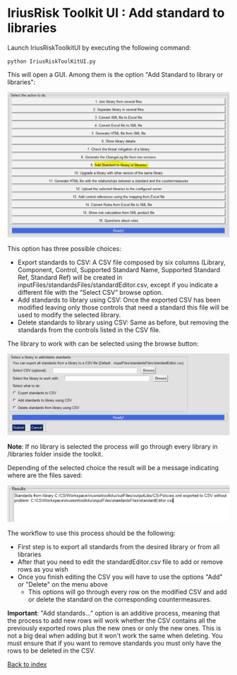 IriusRisk Toolkit UI : Add standard to libraries
=======================================================================    
 
Launch IriusRiskToolkitUI by executing the following command:  
  
``` 
python IriusRiskToolKitUI.py
```

This will open a GUI. Among them is the option "Add Standard to library or libraries":

![](attachments/1053098013/1053130788.png)

This option has three possible choices:

* Export standards to CSV: A CSV file composed by six columns (Library, Component, Control, Supported Standard Name, Supported Standard Ref, Standard Ref) will be created in inputFiles/standardsFiles/standardEditor.csv, except if you indicate a different file with the “Select CSV” browse option.
* Add standards to library using CSV: Once the exported CSV has been modified leaving only those controls that need a standard this file will be used to modify the selected library.
* Delete standards to library using CSV: Same as before, but removing the standards from the controls listed in the CSV file.

The library to work with can be selected using the browse button:

![](attachments/1053098013/2d1bc4dd-600c-4ab0-b420-89549737d00b.png)

**Note**: If no library is selected the process will go through every library in /libraries folder inside the toolkit.

Depending of the selected choice the result will be a message indicating where are the files saved:

![](attachments/1053098013/9daaaa95-b024-4468-afcd-69516405597c.png)

The workflow to use this process should be the following:
* First step is to export all standards from the desired library or from all libraries
* After that you need to edit the standardEditor.csv file to add or remove rows as you wish
* Once you finish editing the CSV you will have to use the options "Add" or "Delete" on the menu above
  * This options will go through every row on the modified CSV and add or delete the standard on the corresponding countermeasures.

**Important**: "Add standards..." option is an additive process, meaning that the process to add new rows will work whether the CSV contains all the previously exported rows plus the new ones or only the new ones. This is not a big deal when adding but it won't work the same when deleting. You must ensure that if you want to remove standards you must only have the rows to be deleted in the CSV. 


[Back to index](Readme.md)
